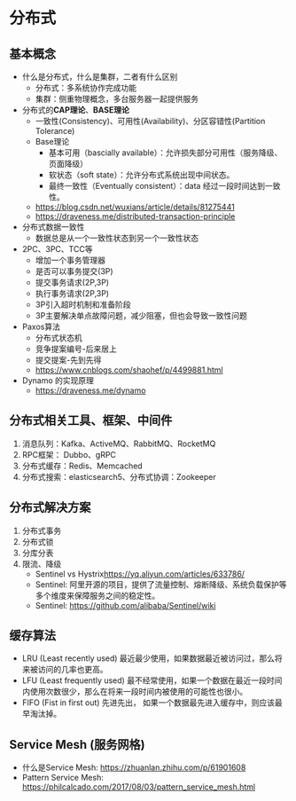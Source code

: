 # 分布式

## 基本概念

- 什么是分布式，什么是集群，二者有什么区别
  - 分布式：多系统协作完成功能
  - 集群：侧重物理概念，多台服务器一起提供服务
- 分布式的**CAP理论**、**BASE理论** 
  - 一致性(Consistency)、可用性(Availability)、分区容错性(Partition Tolerance)
  - Base理论
    - 基本可用（bascially available）：允许损失部分可用性（服务降级、页面降级）
    - 软状态（soft state）：允许分布式系统出现中间状态。
    - 最终一致性（Eventually consistent）：data 经过一段时间达到一致性。
  - <https://blog.csdn.net/wuxians/article/details/81275441>
  - <https://draveness.me/distributed-transaction-principle>
- 分布式数据一致性
  - 数据总是从一个一致性状态到另一个一致性状态
- 2PC、3PC、TCC等
  - 增加一个事务管理器
  - 是否可以事务提交(3P)
  - 提交事务请求(2P,3P)
  - 执行事务请求(2P,3P)
  - 3P引入超时机制和准备阶段
  - 3P主要解决单点故障问题，减少阻塞，但也会导致一致性问题
- Paxos算法
  - 分布式状态机
  - 竞争提案编号-后来居上
  - 提交提案-先到先得
  - <https://www.cnblogs.com/shaohef/p/4499881.html>
- Dynamo 的实现原理
  - <https://draveness.me/dynamo>
## 分布式相关工具、框架、中间件

1. 消息队列：Kafka、ActiveMQ、RabbitMQ、RocketMQ
1. RPC框架： Dubbo、gRPC
1. 分布式缓存：Redis、Memcached
1. 分布式搜索：elasticsearch5、分布式协调：Zookeeper

## 分布式解决方案

1. 分布式事务
1. 分布式锁
1. 分库分表
1. 限流、降级
    - Sentinel vs Hystrix<https://yq.aliyun.com/articles/633786/>
    - Sentinel: 阿里开源的项目，提供了流量控制、熔断降级、系统负载保护等多个维度来保障服务之间的稳定性。
    - Sentinel: <https://github.com/alibaba/Sentinel/wiki>

## 缓存算法

- LRU (Least recently used) 最近最少使用，如果数据最近被访问过，那么将来被访问的几率也更高。
- LFU (Least frequently used) 最不经常使用，如果一个数据在最近一段时间内使用次数很少，那么在将来一段时间内被使用的可能性也很小。
- FIFO (Fist in first out) 先进先出， 如果一个数据最先进入缓存中，则应该最早淘汰掉。

## Service Mesh (服务网格)

- 什么是Service Mesh: <https://zhuanlan.zhihu.com/p/61901608>
- Pattern Service Mesh: <https://philcalcado.com/2017/08/03/pattern_service_mesh.html>
